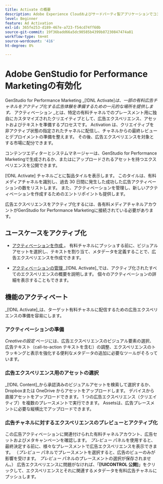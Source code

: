 ```yaml
---
title: Activate の概要
description: Adobe Experience Cloudおよびサードパーティ製アプリケーションでコンテンツをアクティブ化する方法について説明します。
level: Beginner
feature: Ad Activation
exl-id: 365fe253-d189-467e-a723-f54cd74ff60b
source-git-commit: 19f36badd66a5dc90585b4399b87230847474a81
workflow-type: tm+mt
source-wordcount: '416'
ht-degree: 0%

---
```


# Adobe GenStudio for Performance Marketingの有効化

GenStudio for Performance Marketing _[!DNL Activate]_は、一部の有料広告チャネルをアクティブ化する広告体験を準備するための一元的な場所を提供します。_ アクティベーション _とは、特定の有料チャネルでのプレースメント用に独自にカスタマイズされたクリエイティブとして、広告エクスペリエンス、アセットおよびテキストを準備するプロセスです。 Activation は、クリエイティブを非アクティブ状態の指定されたチャネルに配信し、チャネルからの最終レビューとデプロイメントの準備を整えます。 その後、広告エクスペリエンスを対象とする市場に配分できます。

コンテンツエディターとシステムマネージャーは、GenStudio for Performance Marketingで生成されるか、またはにアップロードされるアセットを持つエクスペリエンスを公開できます。

[!DNL Activate] チャネルごとに製品タイルを表示します。 このタイルは、有料メディアチャネルを識別し、過去 30 日間に発生した成功した広告アクティベーションの数をリストします。 また、アクティベーションを管理し、新しいアクティベーションを作成するためのエントリポイントも提供します。

広告エクスペリエンスをアクティブ化するには、各有料メディアチャネルアカウントがGenStudio for Performance Marketingに接続されている必要があります。

## ユースケースをアクティブ化

* [ アクティベーションを作成 ](create-activation.md)。 有料チャネルにプッシュする前に、ビジュアルアセットを選択し、テキストを割り当て、メタデータを定義することで、広告エクスペリエンスを作成できます。

* [ アクティベーションの管理 ](manage-activations.md) _[!DNL Activate]_では、アクティブ化されたすべてのエクスペリエンスの概要を説明します。 個々のアクティベーションの詳細を表示することもできます。

## 機能のアクティベート

_[!DNL Activate]_は、ターゲット有料チャネルに配信するための広告エクスペリエンスの準備を容易にします。

### アクティベーションの準備

_Creativeの設定_ ページには、広告エクスペリエンスのビジュアル要素の選択、広告テキスト（call-to-action テキストを含む）の調整、エクスペリエンスのトラッキングと表示を強化する便利なメタデータの追加に必要なツールがそろっています。

### 広告エクスペリエンス用のアセットの選択

_[!DNL Content]_から承認済みのビジュアルアセットを検索して選択するか、Dropboxまたは OneDrive からアセットをアップロードします。 デバイスから直接アセットをアップロードできます。 1 つの広告エクスペリエンス（クリエイティブ）を複数のプレースメントで実行できます。 Assetsは、広告プレースメントに必要な縦横比でアップロードできます。

### 広告チャネルに対するエクスペリエンスのプレビューとアクティブ化

この広告アクティベーションに関連付けられた有料チャネルアカウント、広告セットおよびメタキャンペーンを確認します。 _プレビュー_ パネルを使用すると、最終決定する前に、様々なプレースメントで広告エクスペリエンスを表示できます。 （_プレビュー_ パネルでプレースメントを選択すると、広告のビューのみが影響を受けます。 _プレビュー_ パネルのプレースメントの選択が保存されません。） 広告エクスペリエンスに問題がなければ、「**[!UICONTROL 公開]**」をクリックして、エクスペリエンスとそれに関連するメタデータを有料広告チャネルにプッシュします。
